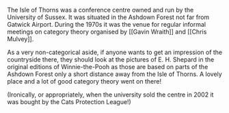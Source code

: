 The Isle of Thorns was a conference centre owned and run by the University of Sussex.  It was situated in the Ashdown Forest not far from Gatwick Airport. During the 1970s it was the venue for regular informal meetings on category theory organised by [[Gavin Wraith]] and [[Chris Mulvey]].

As a very non-categorical aside, if anyone wants to get an impression of the countryside there, they should look at the pictures of E. H. Shepard in the original editions of Winnie-the-Pooh as those are based on parts of the Ashdown Forest only a short distance away from the Isle of Thorns. A lovely place and a lot of good category theory went on there!

(Ironically, or appropriately, when the university sold the centre in 2002 it was bought by the Cats Protection League!)